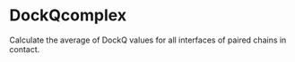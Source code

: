# DockQcomplex
Calculate the average of DockQ values for all interfaces of paired chains in contact.
